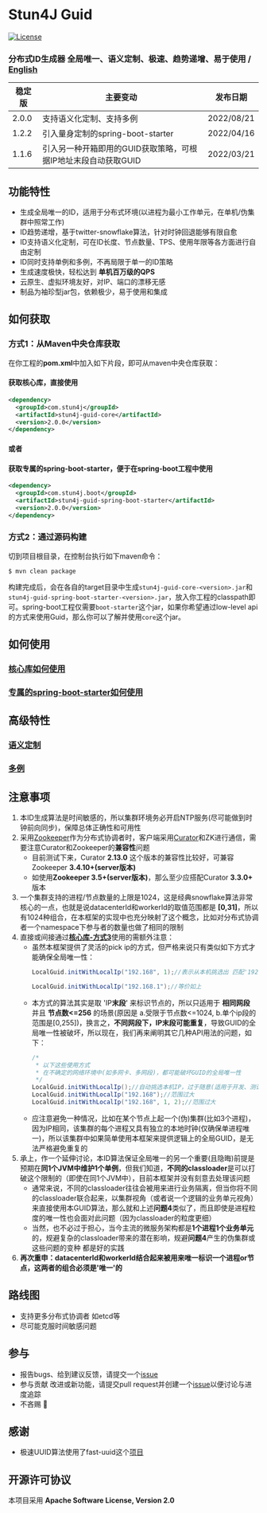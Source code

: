 # Stun4J Guid
[![License](https://img.shields.io/badge/License-Apache%202.0-blue.svg)](https://opensource.org/licenses/Apache-2.0)

### 分布式ID生成器 全局唯一、语义定制、极速、趋势递增、易于使用  / [English](README_en_US.md) 


| 稳定版 | 主要变动 | 发布日期 |
| ------------- | ------------- | ------------|
| 2.0.0 | 支持语义化定制、支持多例 | 2022/08/21 |
| 1.2.2 | 引入量身定制的spring-boot-starter | 2022/04/16 |
| 1.1.6 | 引入另一种开箱即用的GUID获取策略，可根据IP地址末段自动获取GUID | 2022/03/21 |


## 功能特性
* 生成全局唯一的ID，适用于分布式环境(以进程为最小工作单元，在单机/伪集群中照常工作)
* ID趋势递增，基于twitter-snowflake算法，针对时钟回退能够有限自愈
* ID支持语义化定制，可在ID长度、节点数量、TPS、使用年限等各方面进行自由定制
* ID同时支持单例和多例，不再局限于单一的ID策略
* 生成速度极快，轻松达到 **单机百万级的QPS**
* 云原生、虚拟环境友好，对IP、端口的漂移无感
* 制品为袖珍型jar包，依赖极少，易于使用和集成

## 如何获取

### 方式1：从Maven中央仓库获取
在你工程的**pom.xml**中加入如下片段，即可从maven中央仓库获取：
#### 获取**核心库**，直接使用
```xml
<dependency>
  <groupId>com.stun4j</groupId>
  <artifactId>stun4j-guid-core</artifactId>
  <version>2.0.0</version>
</dependency>
```
#### 或者
#### 获取专属的**spring-boot-starter**，便于在spring-boot工程中使用
```xml
<dependency>
  <groupId>com.stun4j.boot</groupId>
  <artifactId>stun4j-guid-spring-boot-starter</artifactId>
  <version>2.0.0</version>
</dependency>
```
### 方式2：通过源码构建
切到项目根目录，在控制台执行如下maven命令：
```shell
$ mvn clean package
```
构建完成后，会在各自的target目录中生成`stun4j-guid-core-<version>.jar`和`stun4j-guid-spring-boot-starter-<version>.jar`，放入你工程的classpath即可。spring-boot工程仅需要`boot-starter`这个jar，如果你希望通过low-level api的方式来使用Guid，那么你可以了解并使用`core`这个jar。

## 如何使用
### [**核心库**如何使用](stun4j-guid-core/README.md)
### [专属的**spring-boot-starter**如何使用](stun4j-guid-spring-boot-starter/README.md)
## 高级特性
### [语义定制](docs/advanced/README.md)
### [多例](docs/advanced/README.md)

## 注意事项
1. 本ID生成算法是时间敏感的，所以集群环境务必开启NTP服务(尽可能做到时钟前向同步)，保障总体正确性和可用性
2. 采用[Zookeeper](http://zookeeper.apache.org/)作为分布式协调者时，客户端采用[Curator](http://curator.apache.org/)和ZK进行通信，需要注意Curator和Zookeeper的**兼容性**问题
	* 目前测试下来，Curator **2.13.0** 这个版本的兼容性比较好，可兼容Zookeeper **3.4.10+(server版本)**
	* 如使用**Zookeeper 3.5+(server版本)**，那么至少应搭配Curator **3.3.0+** 版本
3. 一个集群支持的进程/节点数量的上限是1024，这是经典snowflake算法非常核心的一点，也就是说datacenterId和workerId的取值范围都是 **[0,31]**，所以有1024种组合，在本框架的实现中也充分映射了这个概念，比如对分布式协调者一个namespace下参与者的数量也做了相同的限制
4. 直接或间接通过[**核心库-方式3**](stun4j-guid-core/README.md)使用的需额外注意：
    * 虽然本框架提供了灵活的pick ip的方式，但严格来说只有类似如下方式才能确保全局唯一性：
      ```java
      LocalGuid.initWithLocalIp("192.168", 1);//表示从本机挑选出 匹配'192.168.1'这个网段的IP
      
      LocalGuid.initWithLocalIp("192.168.1");//等价如上
      ```
    * 本方式的算法其实是取 'IP**末段**' 来标识节点的，所以只适用于 **相同网段** 并且 **节点数<=256** 的场景(原因是 a.受限于节点数<=1024, b.单个ip段的范围是[0,255])，换言之，**不同网段下，IP末段可能重复**，导致GUID的全局唯一性被破坏，所以现在，我们再来阐明其它几种API用法的问题，如下：
      ```java
      /*
       * 以下这些使用方式
       * 在不确定的网络环境中(如多网卡、多网段)，都可能破坏GUID的全局唯一性
       */
      LocalGuid.initWithLocalIp();//自动挑选本机IP，过于随意(适用于开发、测试)
      LocalGuid.initWithLocalIp("192.168");//范围过大
      LocalGuid.initWithLocalIp("192.168", 1, 2);//范围过大
      ```    
    * 应注意避免一种情况，比如在某个节点上起一个(伪)集群(比如3个进程)，因为IP相同，该集群的每个进程又具有独立的本地时钟(仅确保单进程唯一)，所以该集群中如果简单使用本框架来提供逻辑上的全局GUID，是无法严格避免重复的
5. 承上，作一个延伸讨论，本ID算法保证全局唯一的另一个重要(且隐晦)前提是预期在**同1个JVM中维护1个单例**，但我们知道，**不同的classloader**是可以打破这个限制的（即使在同1个JVM中），目前本框架并没有刻意去处理该问题
    * 通常来说，不同的classloader往往会被用来进行业务隔离，但当你将不同的classloader联合起来，以集群视角（或者说一个逻辑的业务单元视角）来直接使用本GUID算法，那么就和上述**问题4**类似了，而且即使是进程粒度的唯一性也会面对此问题（因为classloader的粒度更细）
    * 当然，也不必过于担心，当今主流的微服务架构都是**1个进程1个业务单元**的，规避复杂的classloader带来的潜在影响，规避**问题4**产生的伪集群或这些问题的变种 都是好的实践
6. **再次重申：datacenterId和workerId结合起来被用来唯一标识一个进程or节点，这两者的组合必须是'唯一'的**

## 路线图
* 支持更多分布式协调者 如etcd等
* 尽可能克服时间敏感问题

## 参与
* 报告bugs、给到建议反馈，请提交一个[issue](../../issues/new)
* 参与贡献 改进或新功能，请提交pull request并创建一个[issue](../../issues/new)以便讨论与进度追踪
* 不吝赐 :star2:

## 感谢
*  极速UUID算法使用了fast-uuid这个[项目](https://github.com/codahale/fast-uuid)

## 开源许可协议

本项目采用 **Apache Software License, Version 2.0**
